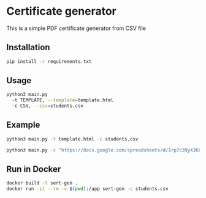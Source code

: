 # Certificate generator
This is a simple PDF certificate generator from CSV file

## Installation
```bash
pip install -r requirements.txt
```

## Usage
```bash
python3 main.py
  -t TEMPLATE, --template=template.html
  -c CSV, --csv=students.csv
```

## Example
```bash
python3 main.py -t template.html -c students.csv
```
```bash
python3 main.py -c "https://docs.google.com/spreadsheets/d/1rp7c39yX3K84ImV8UQQrb3RXk99LgDz1ykCCYEJ0USo/edit?usp=sharing"
```


## Run in Docker

```bash
docker build -t sert-gen .
docker run -it --rm -v $(pwd):/app sert-gen -c students.csv
```